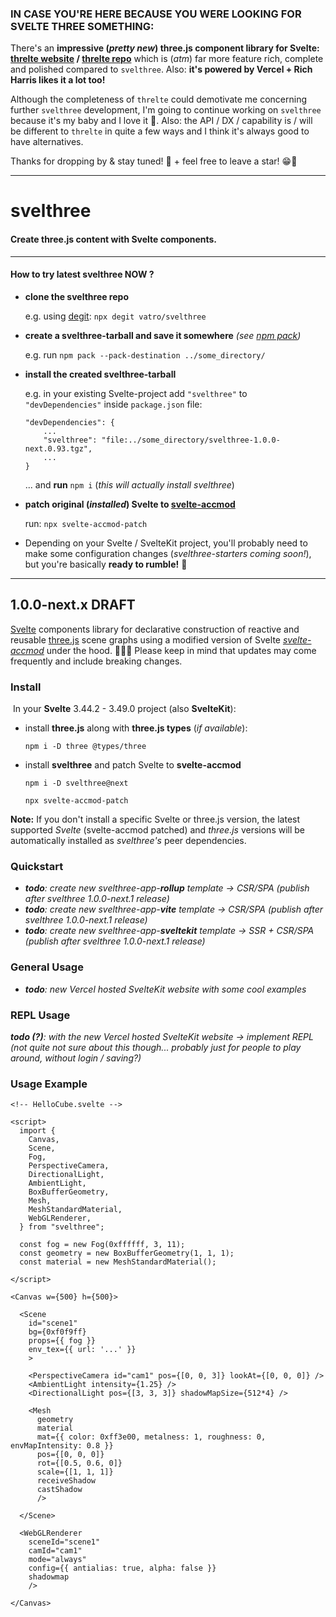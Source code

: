 ### IN CASE YOU'RE HERE BECAUSE YOU WERE LOOKING FOR SVELTE THREE SOMETHING:
There's an **impressive (_pretty new_) three.js component library for Svelte: [threlte website](https://threlte.xyz/) / [threlte repo](https://github.com/threlte/threlte)** which is (_atm_) far more feature rich, complete and polished compared to `svelthree`. Also: **it's powered by Vercel + Rich Harris likes it a lot too!**

Although the completeness of `threlte` could demotivate me concerning further `svelthree` development, I'm going to continue working on `svelthree` because it's my baby and I love it 🥰. Also: the API / DX / capability is / will be different to `threlte` in quite a few ways and I think it's always good to have alternatives.

Thanks for dropping by & stay tuned! 🚀 + feel free to leave a star! 😁👋

---


# svelthree

#### Create three.js content with Svelte components.

---

#### How to try latest svelthree NOW ?

- **clone the svelthree repo**

  e.g. using [degit](https://github.com/Rich-Harris/degit): `npx degit vatro/svelthree `

- **create a svelthree-tarball and save it somewhere** *(see [npm pack](https://docs.npmjs.com/cli/v7/commands/npm-pack))*

  e.g. run `npm pack --pack-destination ../some_directory/` 

- **install the created svelthree-tarball**

  e.g. in your existing Svelte-project add `"svelthree"` to `"devDependencies"` inside `package.json` file:

  ```
  "devDependencies": {
      ...
      "svelthree": "file:../some_directory/svelthree-1.0.0-next.0.93.tgz",
      ...
  }
  ```

  ... and **run** `npm i`  (*this will actually install svelthree*)

  

- **patch original (*installed*) Svelte to [svelte-accmod](https://github.com/vatro/svelte-accmod)**

  run: `npx svelte-accmod-patch`
  
- Depending on your Svelte / SvelteKit project, you'll probably need to make some configuration changes (*svelthree-starters coming soon!*), but you're basically **ready to rumble!** 🚀


---



## 1.0.0-next.x DRAFT

[Svelte](https://svelte.dev/) components library for declarative construction of reactive and reusable [three.js](https://threejs.org/) scene graphs using a modified version of Svelte *[svelte-accmod](https://github.com/vatro/svelte-accmod)* under the hood. 👨🏻‍💻 Please keep in mind that updates may come frequently and include breaking changes.



### Install

​	In your **Svelte** 3.44.2 - 3.49.0 project (also **SvelteKit**):

- install **three.js** along with **three.js types** (*if available*):

  ```
  npm i -D three @types/three
  ```

- install **svelthree** and patch Svelte to **svelte-accmod**

  ```
  npm i -D svelthree@next
  ```

  ```
  npx svelte-accmod-patch
  ```

**Note:** If you don't install a specific Svelte or three.js version, the latest supported *Svelte* (svelte-accmod patched) and *three.js* versions will be automatically installed as *svelthree's* peer dependencies.




### Quickstart
- ***todo**: create new svelthree-app-**rollup** template -> CSR/SPA (publish after svelthree 1.0.0-next.1 release)*
- ***todo**: create new svelthree-app-**vite** template -> CSR/SPA (publish after svelthree 1.0.0-next.1 release)*
- ***todo**: create new svelthree-app-**sveltekit** template -> SSR + CSR/SPA (publish after svelthree 1.0.0-next.1 release)*



### General Usage

- ***todo**: new Vercel hosted SvelteKit website with some cool examples*



### REPL Usage

***todo (?)**: with the new Vercel hosted SvelteKit website ->  implement REPL (not quite not sure about this though... probably just for people to play around, without login / saving?)*



### Usage Example

```svelte
<!-- HelloCube.svelte -->

<script>
  import {
    Canvas,
    Scene,
    Fog,
    PerspectiveCamera,
    DirectionalLight,
    AmbientLight,
    BoxBufferGeometry,
    Mesh,
    MeshStandardMaterial,
    WebGLRenderer,
  } from "svelthree";

  const fog = new Fog(0xffffff, 3, 11);
  const geometry = new BoxBufferGeometry(1, 1, 1);
  const material = new MeshStandardMaterial();
 
</script>

<Canvas w={500} h={500}>

  <Scene
    id="scene1"
    bg={0xf0f9ff}
    props={{ fog }}
    env_tex={{ url: '...' }}
    >

    <PerspectiveCamera id="cam1" pos={[0, 0, 3]} lookAt={[0, 0, 0]} />
    <AmbientLight intensity={1.25} />
    <DirectionalLight pos={[3, 3, 3]} shadowMapSize={512*4} />

    <Mesh
      geometry
      material
      mat={{ color: 0xff3e00, metalness: 1, roughness: 0, envMapIntensity: 0.8 }}
      pos={[0, 0, 0]}
      rot={[0.5, 0.6, 0]}
      scale={[1, 1, 1]}
      receiveShadow
      castShadow
      />

  </Scene>

  <WebGLRenderer
    sceneId="scene1"
    camId="cam1"
    mode="always"
    config={{ antialias: true, alpha: false }}
    shadowmap
    />

</Canvas>
```

